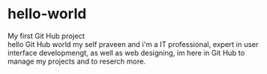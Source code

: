# hello-world
My first Git Hub project   
hello Git Hub world my self praveen and i'm a IT professional, expert in user interface developmengt, as well as web designing, im here in Git Hub to manage my projects and to reserch more.

